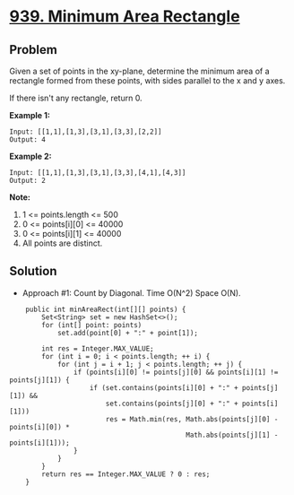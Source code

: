 # <a href='https://leetcode.com/problems/minimum-area-rectangle/'>939. Minimum Area Rectangle</a>

## Problem
Given a set of points in the xy-plane, determine the minimum area of a rectangle formed from these points, with sides parallel to the x and y axes.

If there isn't any rectangle, return 0.

<strong>Example 1:</strong>
```
Input: [[1,1],[1,3],[3,1],[3,3],[2,2]]
Output: 4
```
<strong>Example 2:</strong>
```
Input: [[1,1],[1,3],[3,1],[3,3],[4,1],[4,3]]
Output: 2
```

<strong>Note:</strong>
1. 1 <= points.length <= 500
2. 0 <= points[i][0] <= 40000
3. 0 <= points[i][1] <= 40000
4. All points are distinct.

## Solution
- Approach #1: Count by Diagonal. Time O(N^2) Space O(N).
```
    public int minAreaRect(int[][] points) {
        Set<String> set = new HashSet<>();
        for (int[] point: points)
            set.add(point[0] + ":" + point[1]);
        
        int res = Integer.MAX_VALUE;
        for (int i = 0; i < points.length; ++ i) {
            for (int j = i + 1; j < points.length; ++ j) {
                if (points[i][0] != points[j][0] && points[i][1] != points[j][1]) {
                    if (set.contains(points[i][0] + ":" + points[j][1]) &&
                        set.contains(points[j][0] + ":" + points[i][1]))
                        res = Math.min(res, Math.abs(points[j][0] - points[i][0]) *
                                            Math.abs(points[j][1] - points[i][1]));
                }
            }
        }
        return res == Integer.MAX_VALUE ? 0 : res;
    }
```
